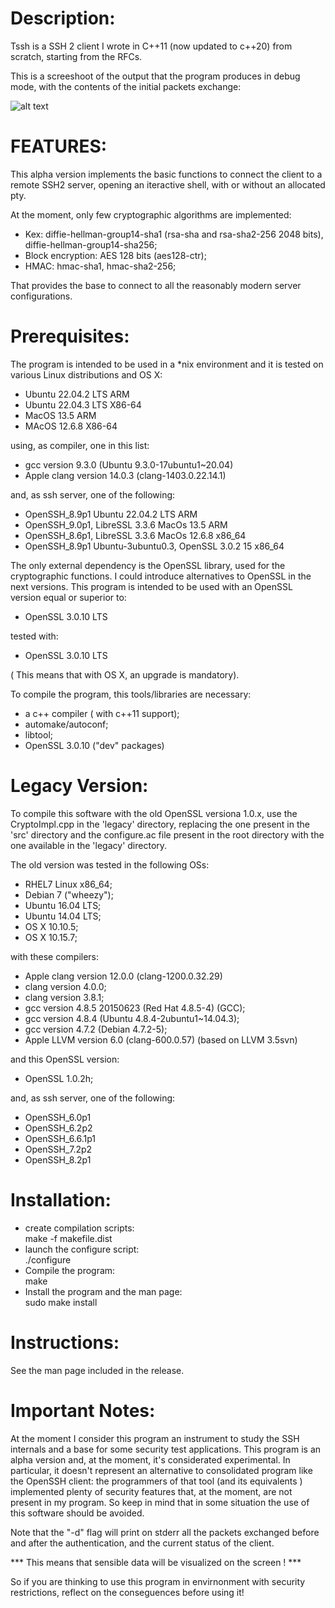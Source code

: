 Description:
============

Tssh is a SSH 2 client I wrote in C++11 (now updated to c++20)  from scratch, starting from the RFCs.

This is a screeshoot of the output that the program produces in debug mode, with the contents of the initial packets exchange:

![alt text](screenshoots/handshake.png "Tssh screenshoot")

FEATURES:
=========

This alpha version implements the basic functions to connect the client to a remote SSH2 server, opening an iteractive shell, with or without an allocated pty.

At the moment, only few cryptographic algorithms are implemented:

- Kex: diffie-hellman-group14-sha1 (rsa-sha and rsa-sha2-256 2048 bits), diffie-hellman-group14-sha256;
- Block encryption: AES 128 bits (aes128-ctr);
- HMAC: hmac-sha1, hmac-sha2-256;

That provides the base to connect to all the reasonably modern server configurations.

Prerequisites:
==============

The program is intended to be used in a *nix environment and it is tested on various Linux distributions and OS X:

- Ubuntu 22.04.2 LTS  ARM
- Ubuntu 22.04.3 LTS  X86-64
- MacOS  13.5         ARM
- MAcOS  12.6.8       X86-64

using, as compiler, one in this list:

- gcc version 9.3.0 (Ubuntu 9.3.0-17ubuntu1~20.04)
- Apple clang version 14.0.3 (clang-1403.0.22.14.1)

and, as ssh server, one of the following:

- OpenSSH_8.9p1  Ubuntu 22.04.2 LTS                 ARM
- OpenSSH_9.0p1, LibreSSL 3.3.6  MacOs  13.5        ARM
- OpenSSH_8.6p1, LibreSSL 3.3.6  MacOs  12.6.8      x86_64
- OpenSSH_8.9p1 Ubuntu-3ubuntu0.3, OpenSSL 3.0.2 15 x86_64

The only external dependency is the OpenSSL library, used for the cryptographic functions.
I could introduce alternatives to OpenSSL in the next versions.
This program is intended to be used with an OpenSSL version equal or superior to:

- OpenSSL 3.0.10 LTS

tested  with:

- OpenSSL 3.0.10 LTS

( This means that with OS X, an upgrade is mandatory).

To compile the program, this tools/libraries are necessary:

- a c++ compiler ( with c++11 support);
- automake/autoconf;
- libtool;
- OpenSSL 3.0.10 ("dev" packages) 

Legacy Version:
===============

To compile this software with the old OpenSSL versiona 1.0.x, use the CryptoImpl.cpp in the 'legacy' directory, replacing the one present in the 'src' directory and the configure.ac file present in the root directory with the one available in the 'legacy' directory.

The old version was tested in the following OSs:

- RHEL7 Linux  x86_64;
- Debian 7 ("wheezy");
- Ubuntu 16.04 LTS;
- Ubuntu 14.04 LTS;
- OS X 10.10.5;
- OS X 10.15.7;

with these compilers:

- Apple clang version 12.0.0 (clang-1200.0.32.29)
- clang version 4.0.0;
- clang version 3.8.1;
- gcc version 4.8.5 20150623 (Red Hat 4.8.5-4) (GCC);
- gcc version 4.8.4 (Ubuntu 4.8.4-2ubuntu1~14.04.3);
- gcc version 4.7.2 (Debian 4.7.2-5);
- Apple LLVM version 6.0 (clang-600.0.57) (based on LLVM 3.5svn)

and this OpenSSL version:

- OpenSSL 1.0.2h;

and, as ssh server, one of the following:

- OpenSSH_6.0p1
- OpenSSH_6.2p2
- OpenSSH_6.6.1p1
- OpenSSH_7.2p2
- OpenSSH_8.2p1 


Installation:
=============

- create compilation scripts:<BR>
  make -f makefile.dist
- launch the configure script:<BR>
  ./configure
- Compile the program:<BR>
  make
- Install the program and the man page:<BR>
  sudo make install

Instructions:
=============

See the man page included in the release.

Important Notes:
================

At the moment I consider this program an instrument to study the SSH internals and a base for some security test applications.
This program is an alpha version and, at the moment, it's considerated experimental. In particular, it doesn't represent an alternative to consolidated program like the OpenSSH client: the programmers of that tool (and its equivalents ) implemented plenty of security features that, at the moment, are not present in my program. So keep in mind that in some situation the use of this software should be avoided.

Note that the "-d" flag will print on stderr all the packets exchanged before and after the authentication, and the current status of the client. 

*** This means that sensible data will be visualized on the screen ! *** 

So if you are thinking to use this program in envirnonment with security restrictions,  reflect on the conseguences before using it!


